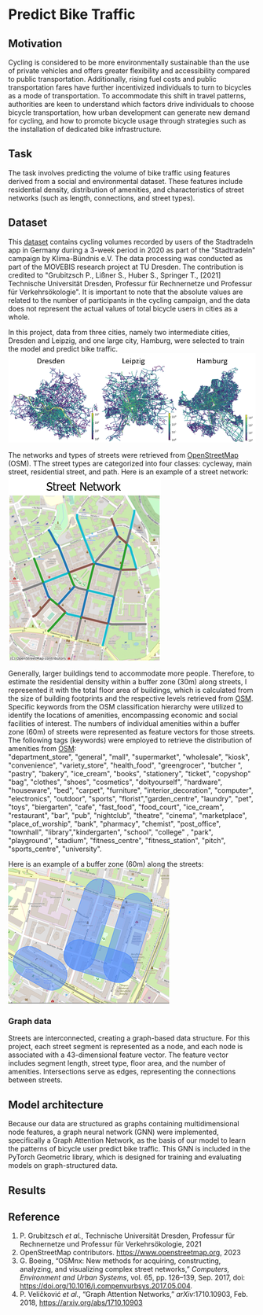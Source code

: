 # Predict Bike Traffic

## Motivation
Cycling is considered to be more environmentally sustainable than the use of private vehicles and offers greater flexibility and accessibility compared to public transportation. Additionally, rising fuel costs and public transportation fares have further incentivized individuals to turn to bicycles as a mode of transportation. To accommodate this shift in travel patterns, authorities are keen to understand which factors drive individuals to choose bicycle transportation, how urban development can generate new demand for cycling, and how to promote bicycle usage through strategies such as the installation of dedicated bike infrastructure.

## Task
The task involves predicting the volume of bike traffic using features derived from a social and environmental dataset. These features include residential density, distribution of amenities, and characteristics of street networks (such as length, connections, and street types). 

## Dataset
This [dataset](https://www.mcloud.de/web/guest/suche/-/results/suche/relevance/stadtradeln/0/detail/ECF9DF02-37DC-4268-B017-A7C2CF302006) contains cycling volumes recorded by users of the Stadtradeln app in Germany during a 3-week period in 2020 as part of the "Stadtradeln" campaign by Klima-Bündnis e.V. The data processing was conducted as part of the MOVEBIS research project at TU Dresden. The contribution is credited to "Grubitzsch P., Lißner S., Huber S., Springer T., [2021] Technische Universität Dresden, Professur für Rechnernetze und Professur für Verkehrsökologie". It is important to note that the absolute values are related to the number of participants in the cycling campaign, and the data does not represent the actual values of total bicycle users in cities as a whole.  
  
In this project, data from three cities, namely two intermediate cities, Dresden and Leipzig, and one large city, Hamburg, were selected to train the model and predict bike traffic.  
![image](https://github.com/Wen-ChuangChou/Predict-Bike-Traffic/blob/main/doc/fig/bike_traffic_in_cities.png?raw=true)  

The networks and types of streets were retrieved from [OpenStreetMap](https://www.openstreetmap.org) (OSM). TThe street types are categorized into four classes: cycleway, main street, residential street, and path. Here is an example of a street network:  
![street network](https://github.com/Wen-ChuangChou/Predict-Bike-Traffic/blob/main/doc/fig/road_network.png?raw=true)  

Generally, larger buildings tend to accommodate more people. Therefore, to estimate the residential density within a buffer zone (30m) along streets, I represented it with the total floor area of buildings, which is calculated from the size of building footprints and the respective levels retrieved from [OSM](https://www.openstreetmap.org). Specific keywords from the OSM classification hierarchy were utilized to identify the locations of amenities, encompassing economic and social facilities of interest. The numbers of individual amenities within a buffer zone (60m) of streets were represented as feature vectors for those streets. The following tags (keywords) were employed to retrieve the distribution of amenities from [OSM](https://www.openstreetmap.org):  
"department_store", "general", "mall", "supermarket", "wholesale", "kiosk", "convenience", "variety_store", "health_food", "greengrocer", "butcher ", "pastry", "bakery", "ice_cream", "books", "stationery", "ticket", "copyshop"  "bag", "clothes", "shoes", "cosmetics", "doityourself", "hardware", "houseware", "bed", "carpet", "furniture", "interior_decoration", "computer", "electronics", "outdoor", "sports", "florist","garden_centre", "laundry", "pet", "toys", "biergarten", "cafe", "fast_food", "food_court", "ice_cream", "restaurant", "bar", "pub", "nightclub", "theatre", "cinema", "marketplace", "place_of_worship", "bank", "pharmacy", "chemist", "post_office", "townhall", "library","kindergarten", "school", "college" , "park", "playground", "stadium", "fitness_centre", "fitness_station", "pitch", "sports_centre", "university".

Here is an example of a buffer zone (60m) along the streets:  
![street network](https://github.com/Wen-ChuangChou/Predict-Bike-Traffic/blob/main/doc/fig/amenities_buffer_zone.png?raw=true)  

### Graph data
Streets are interconnected, creating a graph-based data structure. For this project, each street segment is represented as a node, and each node is associated with a 43-dimensional feature vector. The feature vector includes segment length, street type, floor area, and the number of amenities. Intersections serve as edges, representing the connections between streets.

## Model architecture
Because our data are structured as graphs containing multidimensional node features, a graph neural network (GNN) were implemented, specifically a Graph Attention Network, as the basis of our model to learn the patterns of bicycle user predict bike traffic. This GNN is included in the PyTorch Geometric library, which is designed for training and evaluating models on graph-structured data.

## Results

## Reference
1. P. Grubitzsch *et al.*, Technische Universität Dresden, Professur für Rechnernetze und Professur für Verkehrsökologie, 2021
2. OpenStreetMap contributors. https://www.openstreetmap.org, 2023
3. G. Boeing, “OSMnx: New methods for acquiring, constructing, analyzing, and visualizing complex street networks,” *Computers, Environment and Urban Systems*, vol. 65, pp. 126–139, Sep. 2017, doi: https://doi.org/10.1016/j.compenvurbsys.2017.05.004.
4. P. Veličković *et al.*, “Graph Attention Networks,” *arXiv*:1710.10903, Feb. 2018, https://arxiv.org/abs/1710.10903

‌

‌

‌
